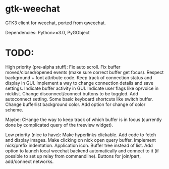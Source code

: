# gtk-weechat
GTK3 client for weechat, ported from qweechat.

Dependencies:
Python>=3.0,
PyGObject

# TODO:
High priority (pre-alpha stuff):
Fix auto scroll.
Fix buffer moved/closed/opened events (make sure correct buffer get focus).
Respect background + font attribute code.
Keep track of connection status and display in GUI.
Implement a way to change connection details and save settings.
Indicate buffer activity in GUI.
Indicate user flags like op/voice in nicklist.
Change disconnect/connect buttons to be toggled.
Add autoconnect setting.
Some basic keyboard shortcuts like switch buffer.
Change bufferlist background color.
Add option for change of color scheme.



Maybe:
CHange the way to keep track of which buffer is in focus (currently done by complicated query of the treeview widget). 

Low priority (nice to have):
Make hyperlinks clickable.
Add code to fetch and display images.
Make clicking on nick open query buffer.
Implement nick/prefix indentation.
Application icon.
Buffer tree instead of list.
Add option to launch local weechat backend automatically and connect to it (if possible to set up relay from commandline).
Buttons for join/part, add/connect networks.


